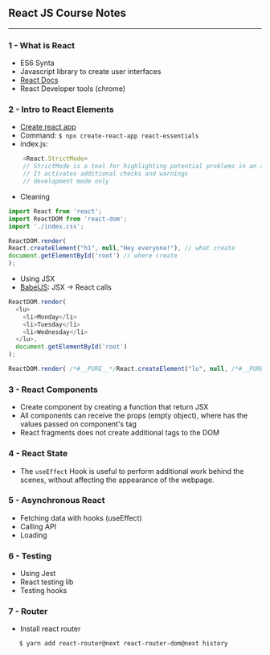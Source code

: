 ## React JS Course Notes
---

### 1 - What is React
* ES6 Synta
* Javascript library to create user interfaces
* [React Docs](https://reactjs.org/docs/getting-started.html)
* React Developer tools (chrome)

### 2 - Intro to React Elements
* [Create react app](https://create-react-app.dev)
* Command: `$ npx create-react-app react-essentials`
* index.js: 
```javascript
    <React.StrictMode> 
    // StrictMode is a tool for highlighting potential problems in an application. 
    // It activates additional checks and warnings
    // development mode only
```
* Cleaning
```javascript
import React from 'react';
import ReactDOM from 'react-dom';
import './index.css';

ReactDOM.render(
React.createElement("h1", null,"Hey everyone!"), // what create
document.getElementById('root') // where create
);
```
* Using JSX
* [BabelJS](babeljs.io): JSX -> React calls

```javascript
ReactDOM.render(
  <lu>
    <li>Monday</li>
    <li>Tuesday</li>
    <li>Wednesday</li>
  </lu>,
  document.getElementById('root')
);
```
```javascript
ReactDOM.render( /*#__PURE__*/React.createElement("lu", null, /*#__PURE__*/React.createElement("li", null, "Monday"), /*#__PURE__*/React.createElement("li", null, "Tuesday"), /*#__PURE__*/React.createElement("li", null, "Wednesday")), document.getElementById('root'));
```

### 3 - React Components

* Create component by creating a function that return JSX
* All components can receive the props (empty object), where has the values passed on component's tag
* React fragments does not create additional tags to the DOM

### 4 - React State

* The `useEffect` Hook is useful to perform additional work behind the scenes, without affecting the appearance of the webpage.

### 5 - Asynchronous React

* Fetching data with hooks (useEffect)
* Calling API
* Loading

### 6 - Testing

* Using Jest
* React testing lib
* Testing hooks

### 7 - Router

* Install react router
```
   $ yarn add react-router@next react-router-dom@next history
```


